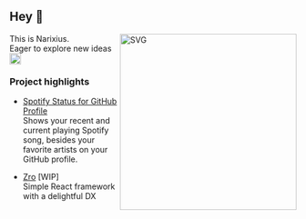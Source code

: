 
## Hey 👋

<img align="right" width="310" alt="SVG" src="https://github-bio.vercel.app" />
This is Narixius. <br />
Eager to explore new ideas

<a href="https://twitter.com/Narixius">
  <img align="left" alt="Narixius | Twitter" width="20px" src="https://cdn4.iconfinder.com/data/icons/social-media-black-white-2/1227/X-48.png" />
</a>

<br />
<br />

### Project highlights

- [Spotify Status for GitHub Profile](https://github.com/Narixius/github-profile-spotify-status)<br/>
  Shows your recent and current playing Spotify song, besides your favorite artists on your GitHub profile.


- [Zro](https://github.com/zrojs/zro) [WIP]<br/>
  Simple React framework with a delightful DX 
